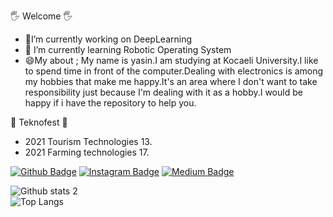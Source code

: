 
🖐 Welcome 🖐  
- 🔭I’m currently working on DeepLearning   
- 🌱 I’m currently learning Robotic Operating System  
- 😄My about ; My name is yasin.I am studying at Kocaeli University.I like to spend time in front of the computer.Dealing with electronics is among my hobbies that make me happy.It's an area where I don't want to take responsibility just because I'm dealing with it as a hobby.I would be happy if i have the repository to help you.   
   
   
🌟 Teknofest 🌟  
- 2021    Tourism Technologies   13.  
- 2021    Farming technologies   17.  

[![Github Badge](https://img.shields.io/badge/-Github-000?style=quare&labelColor=000&logo=Github&logoColor=white&link=link)](https://github.com/yasinsahin0) 
[![Instagram Badge](https://img.shields.io/badge/-Instagram-C13584?style=flat-quare&labelColor=C13584&logo=instagram&logoColor=white&link=link)](https://www.instagram.com/0yasin_sahin0) 
[![Medium Badge](https://img.shields.io/badge/-Medium-757575?style=flat-quare&labelColor=757575&logo=Medium&logoColor=white&link=link)](https://medium.com/@yasinsahin) 

![Github stats 2](https://github-readme-stats.vercel.app/api?username=yasinsahin0&show_icons=true&theme=radical)    
![Top Langs](https://github-readme-stats.vercel.app/api/top-langs/?username=yasinsahin0&layout=compact)
